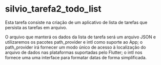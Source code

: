 # silvio_tarefa2_todo_list

Esta tarefa consiste na criação de um aplicativo de lista de tarefas que persista as tarefas em arquivo.

O arquivo que manterá os dados da lista de tarefa será um arquivo JSON e utilizaremos os pacotes path_provider e intl como suporte ao App; o path_provider irá fornecer um modo único de acesso à localização do arquivo de dados nas plataformas suportadas pelo Flutter; o intl nos fornece uma uma interface para formatar datas de forma simplificada. 

